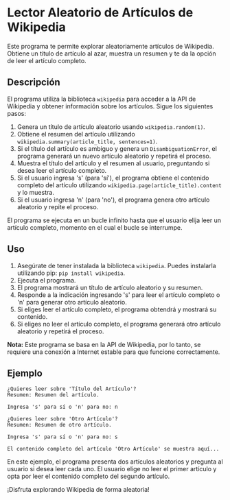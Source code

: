 # Lector Aleatorio de Artículos de Wikipedia

Este programa te permite explorar aleatoriamente artículos de Wikipedia. Obtiene un título de artículo al azar, muestra un resumen y te da la opción de leer el artículo completo.

## Descripción

El programa utiliza la biblioteca `wikipedia` para acceder a la API de Wikipedia y obtener información sobre los artículos. Sigue los siguientes pasos:

1. Genera un título de artículo aleatorio usando `wikipedia.random(1)`.
2. Obtiene el resumen del artículo utilizando `wikipedia.summary(article_title, sentences=1)`.
3. Si el título del artículo es ambiguo y genera un `DisambiguationError`, el programa generará un nuevo artículo aleatorio y repetirá el proceso.
4. Muestra el título del artículo y el resumen al usuario, preguntando si desea leer el artículo completo.
5. Si el usuario ingresa 's' (para 'sí'), el programa obtiene el contenido completo del artículo utilizando `wikipedia.page(article_title).content` y lo muestra.
6. Si el usuario ingresa 'n' (para 'no'), el programa genera otro artículo aleatorio y repite el proceso.

El programa se ejecuta en un bucle infinito hasta que el usuario elija leer un artículo completo, momento en el cual el bucle se interrumpe.

## Uso

1. Asegúrate de tener instalada la biblioteca `wikipedia`. Puedes instalarla utilizando pip: `pip install wikipedia`.
2. Ejecuta el programa.
3. El programa mostrará un título de artículo aleatorio y su resumen.
4. Responde a la indicación ingresando 's' para leer el artículo completo o 'n' para generar otro artículo aleatorio.
5. Si eliges leer el artículo completo, el programa obtendrá y mostrará su contenido.
6. Si eliges no leer el artículo completo, el programa generará otro artículo aleatorio y repetirá el proceso.

**Nota:** Este programa se basa en la API de Wikipedia, por lo tanto, se requiere una conexión a Internet estable para que funcione correctamente.

## Ejemplo

```
¿Quieres leer sobre 'Título del Artículo'?
Resumen: Resumen del artículo.

Ingresa 's' para sí o 'n' para no: n

¿Quieres leer sobre 'Otro Artículo'?
Resumen: Resumen de otro artículo.

Ingresa 's' para sí o 'n' para no: s

El contenido completo del artículo 'Otro Artículo' se muestra aquí...
```

En este ejemplo, el programa presenta dos artículos aleatorios y pregunta al usuario si desea leer cada uno. El usuario elige no leer el primer artículo y opta por leer el contenido completo del segundo artículo.

¡Disfruta explorando Wikipedia de forma aleatoria!
